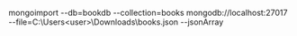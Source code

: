 mongoimport --db=bookdb --collection=books mongodb://localhost:27017 --file=C:\Users\<user>\Downloads\books.json --jsonArray